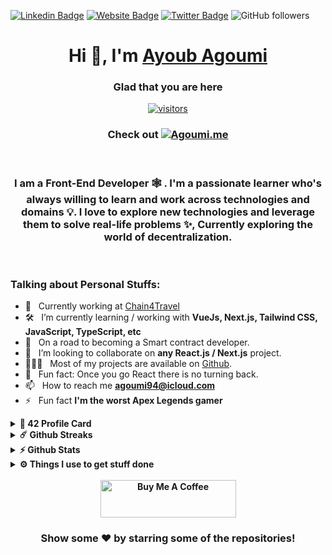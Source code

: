 
[![Linkedin Badge](https://img.shields.io/badge/-LinkedIn-0e76a8?style=flat-square&logo=Linkedin&logoColor=white)](https://www.linkedin.com/in/agoumiayoub/)
[![Website Badge](https://img.shields.io/badge/Website-3b5998?style=flat-square&logo=google-chrome&logoColor=white)](https://agoumi.me/)
[![Twitter Badge](https://img.shields.io/badge/-Twitter-00acee?style=flat-square&logo=Twitter&logoColor=white)](https://twitter.com/AyoubAgoumi)
![GitHub followers](https://img.shields.io/github/followers/ayagoumi?label=Github&style=flat-square)

<div align="center">

# Hi 👋, I'm [Ayoub Agoumi](https://agoumi.me)

</div>

<div align="center">
	
### Glad that you are here 
[![visitors](https://visitor-badge.glitch.me/badge?page_id=${ayagoumi}.${Ayagoumi}&left_color=black&right_color=red)](https://github.com/vn7n24fzkq/github-profile-summary-cards)
<br/>
### Check out [![Agoumi.me](https://agoumi.me)](https://agoumi.me)
<br/>
	
### I am a <b>Front-End Developer 🕸️</b> <!--& Alumni 🎓 of [1337](1337.ma) 🏛-->. I'm a passionate learner who's always willing to learn and work across technologies and domains 💡. I love to explore new technologies and leverage them to solve real-life problems ✨, Currently exploring the world of decentralization.
<br/>

</div>

### Talking about Personal Stuffs:

- 🔭 &nbsp; Currently working at [Chain4Travel](https://chain4travel.com/)
- 🛠 &nbsp; I’m currently learning / working with **VueJs, Next.js, Tailwind CSS, JavaScript, TypeScript, etc**
- 🚀 &nbsp; On a road to becoming a Smart contract developer.
- 👯 &nbsp; I’m looking to collaborate on **any React.js / Next.js** project.
- 👨🏻‍💻 &nbsp; Most of my projects are available on [Github](https://github.com/ayagoumi).
- 👾 &nbsp; Fun fact: Once you go React there is no turning back.
- 📫 &nbsp; How to reach me **[agoumi94@icloud.com](agoumi94@icloud.com)**
- ⚡ &nbsp; Fun fact **I'm the worst Apex Legends gamer**
<!-- - 📝 &nbsp; Checkout my [Resume](https://github.com/ayagoumi/ayagoumi/blob/master/resume.pdf). -->


<details>	
  <summary><b> 42 Profile Card</summary>

  <br />

<img src="https://badge42.vercel.app/api/v2/clavp6tus00400gkumtvfi9ym/stats?cursusId=21&coalitionId=73" alt="ayagoumi's 42 stats" />
</details>

<details>	
  <summary><b>☄️ Github Streaks</b></summary>
    <img height="180em" src="https://github-readme-streak-stats.herokuapp.com?user=ayagoumi&theme=dracula&hide_border=true&date_format=M%20j%5B%2C%20Y%5D&currStreakLabel=FFB86C&currStreakNum=FFB86C" />
  <br />
</details>

<details>	
  <summary><b>⚡ Github Stats</b></summary>
  <br />
  <img height="180em" src="https://github-profile-summary-cards.vercel.app/api/cards/profile-details?username=ayagoumi&theme=dracula" />
  <br/>
  <img height="180em" src="https://github-profile-summary-cards.vercel.app/api/cards/productive-time?username=ayagoumi&theme=dracula"/>
  <img height="180em" src="https://github-profile-summary-cards.vercel.app/api/cards/stats?username=ayagoumi&theme=dracula"/>
  <br/>
  <img height="180em" src="https://github-profile-summary-cards.vercel.app/api/cards/repos-per-language?username=ayagoumi&theme=dracula"/>
  <img height="180em" src="https://github-profile-summary-cards.vercel.app/api/cards/most-commit-language?username=ayagoumi&theme=dracula"/>

  [![Top Langs](https://github-readme-stats.vercel.app/api/top-langs/?username=ayagoumi&langs_count=5&theme=dracula&hide=c,html,Makefile)](https://github.com/anuraghazra/github-readme-stats)

</details>

<details>	
  <br />
  <summary><b>⚙️ Things I use to get stuff done</b></summary>
  	<ul>
  	  <li><b>OS:</b> macOS Ventura macOS</li>
	    <li><b>Laptop: </b> MacBook Pro (M2 2023)</li>
  	    <li><b>Browser: </b> Firefox Web Browser</li>
	    <li><b>Terminal: </b> ZSH: Oh My Zsh (PowerLevel10k)</li>
	    <li><b>Code Editor:</b> VSCode - The best editor out there.</li>
	    <li><b>To Stay Updated:</b> ChatGPT, Dev.to, Medium, Linkedin, Twitter and StackOverflow (-Don't tell anyone-).</li>
	</ul>	
</details>

</br>

<div align="center"><a href="https://www.buymeacoffee.com/agoumi" target="_blank"><img src="https://cdn.buymeacoffee.com/buttons/v2/default-yellow.png" alt="Buy Me A Coffee" height="60px" width="217px" ></a></div>
<div align="center">

### Show some ❤️ by starring some of the repositories!

</div>
